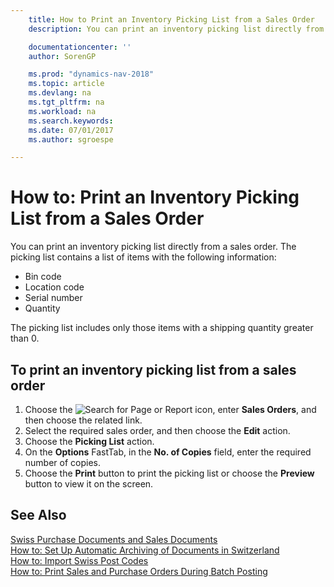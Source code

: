 ```yaml
---
    title: How to Print an Inventory Picking List from a Sales Order
    description: You can print an inventory picking list directly from a sales order.

    documentationcenter: ''
    author: SorenGP

    ms.prod: "dynamics-nav-2018"
    ms.topic: article
    ms.devlang: na
    ms.tgt_pltfrm: na
    ms.workload: na
    ms.search.keywords:
    ms.date: 07/01/2017
    ms.author: sgroespe

---
```

# How to: Print an Inventory Picking List from a Sales Order
You can print an inventory picking list directly from a sales order. The picking list contains a list of items with the following information:  

- Bin code  
- Location code  
- Serial number  
- Quantity  

The picking list includes only those items with a shipping quantity greater than 0.  

## To print an inventory picking list from a sales order  

1.  Choose the ![Search for Page or Report](../../media/ui-search/search_small.png "Search for Page or Report icon") icon, enter **Sales Orders**, and then choose the related link.  
2.  Select the required sales order, and then choose the **Edit** action.  
3.  Choose the **Picking List** action.  
4.  On the **Options** FastTab, in the **No. of Copies** field, enter the required number of copies.  
5.  Choose the **Print** button to print the picking list or choose the **Preview** button to view it on the screen.  

## See Also  
 [Swiss Purchase Documents and Sales Documents](swiss-purchase-documents-and-sales-documents.md)   
 [How to: Set Up Automatic Archiving of Documents in Switzerland](how-to-set-up-automatic-archiving-of-documents-in-switzerland.md)   
 [How to: Import Swiss Post Codes](how-to-import-swiss-post-codes.md)   
 [How to: Print Sales and Purchase Orders During Batch Posting](how-to-print-sales-and-purchase-orders-during-batch-posting.md)
